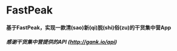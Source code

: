 # FastPeak
#### 基于FastPeak，实现一款清(sao)新(qi)脱(shi)俗(zu)的干货集中营App

##### 感谢干货集中营提供的API (http://gank.io/api)
